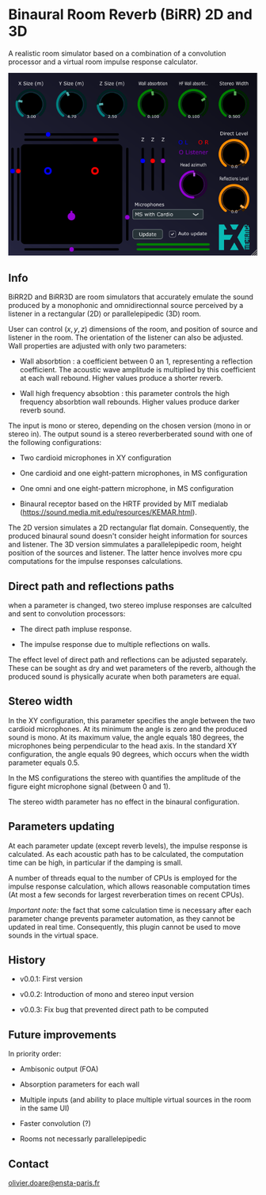 # Binaural Room Reverb (BiRR) 2D and 3D

A realistic room simulator based on a combination of a convolution processor and a virtual room impulse response calculator.

![image info](./doc/BiRR3D_screen.png)

<!-- ### BiRR2D
![image info](./doc/BiRR2D_screen.png) -->

## Info

BiRR2D and BiRR3D are room simulators that accurately emulate the sound produced by a monophonic and omnidirectionnal source perceived by a listener in a rectangular (2D) or parallelepipedic (3D) room.

User can control $(x,y,z)$ dimensions of the room, and position of source and listener in the room. The orientation of the listener can also be adjusted. Wall properties are adjusted with only two parameters:

- Wall absorbtion : a coefficient between 0 an 1, representing a reflection coefficient. The acoustic wave amplitude is multiplied by this coefficient at each wall rebound. Higher values produce a shorter reverb.

- Wall high frequency absobtion : this parameter controls the high frequency absorbtion wall rebounds. Higher values produce darker reverb sound.

The input is mono or stereo, depending on the chosen version (mono in or stereo in). The output sound is a stereo reverberberated sound with one of the following configurations:

- Two cardioid microphones in XY configuration

- One cardioid and one eight-pattern microphones, in MS configuration

- One omni and one eight-pattern microphone, in MS configuration

- Binaural receptor based on the HRTF provided by MIT medialab (https://sound.media.mit.edu/resources/KEMAR.html).

The 2D version simulates a 2D rectangular flat domain. Consequently, the produced binaural sound doesn't consider height information for sources and listener. The 3D version simmulates a parallelepipedic room, height position of the sources and listener. The latter hence involves more cpu computations for the impulse responses calculations.

## Direct path and reflections paths

when a parameter is changed, two stereo impluse responses are calculted and sent to convolution processors:

- The direct path impluse response.

- The impulse response due to multiple reflections on walls.

The effect level of direct path and reflections can be adjusted separately. These can be sought as dry and wet parameters of the reverb, although the produced sound is physically acurate when both parameters are equal.

## Stereo width

In the XY configuration, this parameter specifies the angle between the two cardioid microphones. At its minimum the angle is zero and the produced sound is mono. At its maximum value, the angle equals 180 degrees, the microphones being perpendicular to the head axis. In the standard XY configuration, the angle equals 90 degrees, which occurs when the width parameter equals 0.5.

In the MS configurations the stereo with quantifies the amplitude of the figure eight microphone signal (between 0 and 1).

The stereo width parameter has no effect in the binaural configuration.

## Parameters updating

At each parameter update (except reverb levels), the impulse response is calculated. As each acoustic path has to be calculated, the computation time can be high, in particular if the damping is small.

A number of threads equal to the number of CPUs is employed for the impulse response calculation, which allows reasonable computation times (At most a few seconds for largest reverberation times on recent CPUs).

*Important note:* the fact that some calculation time is necessary after each parameter change prevents parameter automation, as they cannot be updated in real time. Consequently, this plugin cannot be used to move sounds in the virtual space.

## History

- v0.0.1: First version

- v0.0.2: Introduction of mono and stereo input version

- v0.0.3: Fix bug that prevented direct path to be computed

## Future improvements

In priority order:

- Ambisonic output (FOA)

- Absorption parameters for each wall

- Multiple inputs (and ability to place multiple virtual sources in the room in the same UI)

- Faster convolution (?)

- Rooms not necessarly parallelepipedic

## Contact

olivier.doare@ensta-paris.fr
